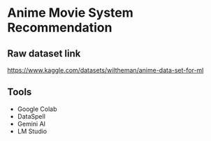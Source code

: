 # Anime Movie System Recommendation

<!-- Project overview section -->

## Raw dataset link
https://www.kaggle.com/datasets/wiltheman/anime-data-set-for-ml

## Tools
- Google Colab
- DataSpell
- Gemini AI
- LM Studio

